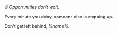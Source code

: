 *⏰ Opportunities don\'t wait\.*

Every minute you delay\, someone else is stepping up\.

Don\'t get left behind\, *%name%\.*